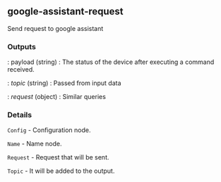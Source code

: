 ## google-assistant-request


Send request to google assistant


### Outputs

: payload (string) : The status of the device after executing a command received.

: *topic* (string) : Passed from input data

: *request* (object) : Similar queries

### Details

`Config` - Configuration node.

`Name` - Name node.

`Request` - Request that will be sent.

`Topic` - It will be added to the output.
